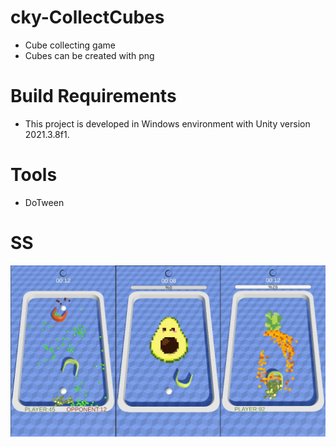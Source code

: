 # cky-CollectCubes
- Cube collecting game
- Cubes can be created with png

# Build Requirements
- This project is developed in Windows environment with Unity version 2021.3.8f1.

# Tools
- DoTween

# SS
![alt text](https://github.com/bellepron/cky-CollectCubes/blob/main/CollectCubes/Assets/000/Sprites/collectCubes.jpg?raw=true)
